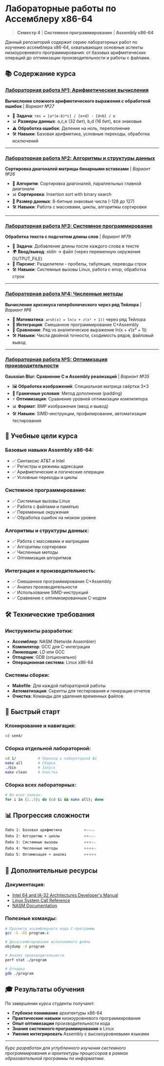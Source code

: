 # Лабораторные работы по Ассемблеру x86-64

> **Семестр 4** | **Системное программирование** | **Assembly x86-64**

Данный репозиторий содержит серию лабораторных работ по изучению ассемблера x86-64, охватывающих основные аспекты низкоуровневого программирования: от базовых арифметических операций до оптимизации производительности и работы с файлами.

## 📚 Содержание курса

### [Лабораторная работа №1: Арифметические вычисления](./1/)
**Вычисление сложного арифметического выражения с обработкой ошибок** | *Вариант №27*

- 🔢 **Задача**: `res = [a*(e-b)*c] / [e+d] - [d+b] / e`
- 📊 **Размеры данных**: a,c,e (32 бит), b,d (16 бит), все знаковые
- ⚠️ **Обработка ошибок**: Деление на ноль, переполнение
- 🛠️ **Навыки**: Базовая арифметика, условные переходы, обработка исключений

---

### [Лабораторная работа №2: Алгоритмы и структуры данных](./2/)
**Сортировка диагоналей матрицы бинарными вставками** | *Вариант №26*

- 🔄 **Алгоритм**: Сортировка диагоналей, параллельных главной диагонали
- 📊 **Сортировка**: Insertion sort with binary search
- 📏 **Размер данных**: 8-битные знаковые числа (-128 до 127)
- 🛠️ **Навыки**: Работа с массивами, циклы, алгоритмы сортировки

---

### [Лабораторная работа №3: Системное программирование](./3/)
**Обработка текста с подсчетом длины слов** | *Вариант №79*

- 📝 **Задача**: Добавление длины после каждого слова в тексте
- 🌍 **Ввод/вывод**: stdin → файл (через переменную окружения OUTPUT_FILE)
- 📁 **Парсинг**: Разделители - пробелы, табуляция, переводы строк
- 🛠️ **Навыки**: Системные вызовы Linux, работа с envp, обработка строк

---

### [Лабораторная работа №4: Численные методы](./4/)
**Вычисление арксинуса гиперболического через ряд Тейлора** | *Вариант №6*

- 📐 **Математика**: `arsh(x) = ln(x + √(x² + 1))` через ряд Тейлора
- 🔗 **Интеграция**: Смешанное программирование C+Assembly
- 🎯 **Сравнение**: Ряд vs аналитическое выражение ln(x + √(x² + 1))
- 🛠️ **Навыки**: Числа двойной точности, сходимость рядов, файловый вывод

---

### [Лабораторная работа №5: Оптимизация производительности](./5/)
**Gaussian Blur: Сравнение C и Assembly реализаций** | *Вариант №35*

- 🖼️ **Обработка изображений**: Специальная матрица свёртки 3×3
- 🔲 **Граничные условия**: Метод дополнения (padding)
- ⚡ **Оптимизация**: Сравнение уровней оптимизации компилятора
- 📊 **Формат**: BMP изображения (ввод и вывод)
- 🛠️ **Навыки**: SIMD-инструкции, профилирование, автоматизация тестирования

## 🎯 Учебные цели курса

### Базовые навыки Assembly x86-64:
- ✅ Синтаксис AT&T и Intel
- ✅ Регистры и режимы адресации
- ✅ Арифметические и логические операции
- ✅ Условные переходы и циклы

### Системное программирование:
- ✅ Системные вызовы Linux
- ✅ Работа с файлами и памятью
- ✅ Переменные окружения
- ✅ Обработка ошибок на низком уровне

### Алгоритмы и структуры данных:
- ✅ Работа с массивами и матрицами
- ✅ Алгоритмы сортировки
- ✅ Численные методы
- ✅ Оптимизация алгоритмов

### Интеграция и производительность:
- ✅ Смешанное программирование C+Assembly
- ✅ Анализ производительности
- ✅ Использование SIMD-инструкций
- ✅ Сравнение с оптимизированным C-кодом

## 🛠️ Технические требования

### Инструменты разработки:
- **Ассемблер**: NASM (Netwide Assembler)
- **Компилятор**: GCC для C-интеграции
- **Линковщик**: LD или GCC
- **Отладчик**: GDB (опционально)
- **Операционная система**: Linux x86-64

### Системы сборки:
- **Makefile**: Для каждой лабораторной работы
- **Автоматизация**: Скрипты для тестирования и генерации отчетов
- **Очистка**: Команды для удаления временных файлов

## 🚀 Быстрый старт

### Клонирование и навигация:
```bash
cd sem4/
```

### Сборка отдельной лабораторной:
```bash
cd 1/          # Переход к лабораторной №1
make all       # Сборка
./bin          # Запуск
make clean     # Очистка
```

### Сборка всех лабораторных:
```bash
# Во всех папках:
for i in {1..5}; do (cd $i && make all); done
```

## 📊 Прогрессия сложности

```
Лаба 1: Базовая арифметика          ⭐☆☆☆☆
Лаба 2: Алгоритмы + циклы           ⭐⭐☆☆☆  
Лаба 3: Системные вызовы            ⭐⭐⭐☆☆
Лаба 4: Численные методы            ⭐⭐⭐⭐☆
Лаба 5: Оптимизация + анализ        ⭐⭐⭐⭐⭐
```

## 📖 Дополнительные ресурсы

### Документация:
- [Intel 64 and IA-32 Architectures Developer's Manual](https://software.intel.com/content/www/us/en/develop/articles/intel-sdm.html)
- [Linux System Call Reference](https://man7.org/linux/man-pages/man2/syscalls.2.html)
- [NASM Documentation](https://nasm.us/docs.php)

### Полезные команды:
```bash
# Просмотр ассемблерного кода C-программы
gcc -S -O2 program.c

# Дизассемблирование исполняемого файла  
objdump -d program

# Анализ производительности
perf stat ./program

# Отладка
gdb ./program
```

## 🎓 Результаты обучения

По завершении курса студенты получают:
- **Глубокое понимание** архитектуры x86-64
- **Практические навыки** низкоуровневого программирования
- **Опыт оптимизации** производительности кода
- **Знания системного программирования** в Linux
- **Умение интегрировать** Assembly с высокоуровневыми языками

---

*Курс разработан для углубленного изучения системного программирования и архитектуры процессоров в рамках образовательной программы по информатике.*
